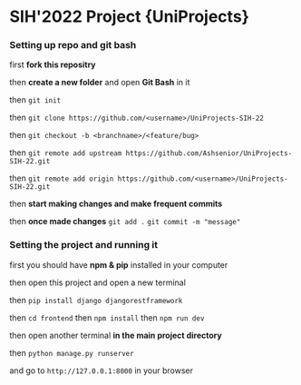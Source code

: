 # SIH'2022 Project {UniProjects}

### Setting up repo and git bash
first **fork this repositry**

then **create a new folder** and open **Git Bash** in it

then `git init`

then `git clone https://github.com/<username>/UniProjects-SIH-22`

then `git checkout -b <branchname>/<feature/bug>`

then `git remote add upstream https://github.com/Ashsenior/UniProjects-SIH-22.git`

then `git remote add origin https://github.com/<username>/UniProjects-SIH-22.git`

then **start making changes and make frequent commits**

then **once made changes** `git add .` `git commit -m "message"`

### Setting the project and running it 


first you should have **npm & pip** installed in your computer

then open this project and open a new terminal 

then `pip install django djangorestframework`

then `cd frontend` then `npm install` then `npm run dev`

then open another terminal **in the main project directory** 

then `python manage.py runserver`

and go to `http://127.0.0.1:8000` in your browser
